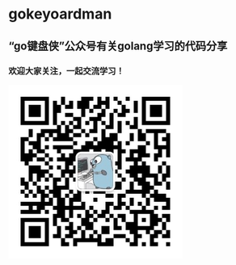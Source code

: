 # gokeyoardman
“go键盘侠”公众号有关golang学习的代码分享  
-  
### 欢迎大家关注，一起交流学习！
![image](./images/keyboardman.jpg)